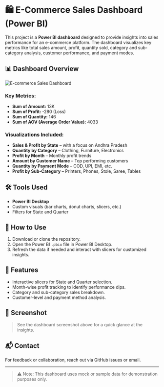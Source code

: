 # 🛍️ E-Commerce Sales Dashboard (Power BI)

This project is a **Power BI dashboard** designed to provide insights into sales performance for an e-commerce platform. The dashboard visualizes key metrics like total sales amount, profit, quantity sold, category and sub-category analysis, customer performance, and payment modes.

## 📊 Dashboard Overview

![E-commerce Sales Dashboard](0357cce0-6763-41e4-b689-43f706189ebf.png)

### Key Metrics:
- **Sum of Amount:** 13K
- **Sum of Profit:** -280 (Loss)
- **Sum of Quantity:** 146
- **Sum of AOV (Average Order Value):** 4033

### Visualizations Included:
- **Sales & Profit by State** – with a focus on Andhra Pradesh
- **Quantity by Category** – Clothing, Furniture, Electronics
- **Profit by Month** – Monthly profit trends
- **Amount by Customer Name** – Top performing customers
- **Quantity by Payment Mode** – COD, UPI, EMI, etc.
- **Profit by Sub-Category** – Printers, Phones, Stole, Saree, Tables

## 🛠️ Tools Used
- **Power BI Desktop**
- Custom visuals (bar charts, donut charts, slicers, etc.)
- Filters for State and Quarter

## 📂 How to Use
1. Download or clone the repository.
2. Open the Power BI `.pbix` file in Power BI Desktop.
3. Refresh the data if needed and interact with slicers for customized insights.

## 📌 Features
- Interactive slicers for State and Quarter selection.
- Month-wise profit tracking to identify performance dips.
- Category and sub-category sales breakdown.
- Customer-level and payment method analysis.

## 📸 Screenshot

> See the dashboard screenshot above for a quick glance at the insights.

## 📬 Contact
For feedback or collaboration, reach out via GitHub issues or email.

---

> ⚠️ Note: This dashboard uses mock or sample data for demonstration purposes only.
